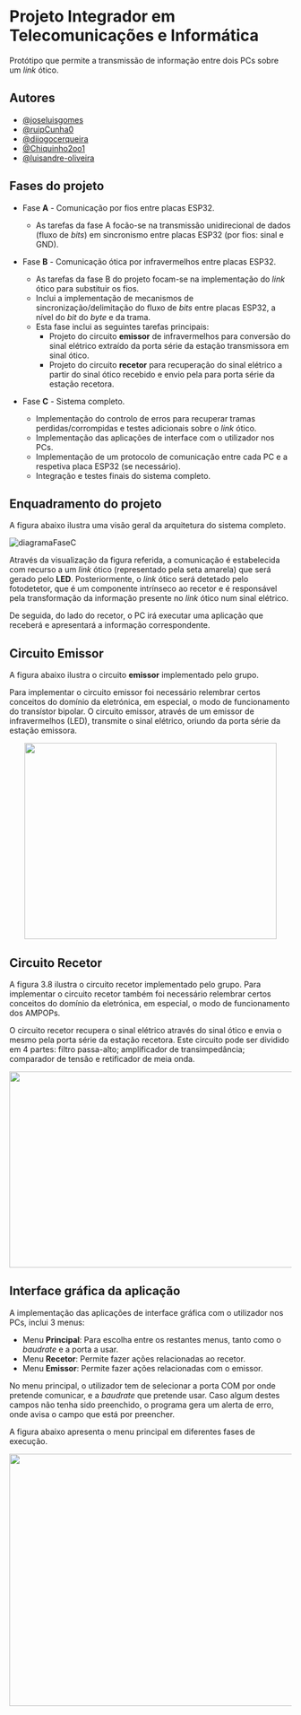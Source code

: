 # Projeto Integrador em Telecomunicações e Informática
Protótipo que permite a transmissão de informação entre dois PCs sobre um *link* ótico.

## Autores

* [@joseluisgomes](https://github.com/joseluisgomes)
* [@ruipCunha0](https://github.com/ruipCunha0)
* [@diiogocerqueira](https://github.com/diiogocerqueira)
* [@Chiquinho2oo1](https://github.com/Chiquinho2oo1)
* [@luisandre-oliveira](https://github.com/luisandre-oliveira)

## Fases do projeto

- Fase **A** - Comunicação por fios entre placas ESP32.
    - As tarefas da fase A focão-se na transmissão unidirecional de dados (fluxo de *bits*) em sincronismo entre placas ESP32 (por fios: sinal e GND).

- Fase **B** - Comunicação ótica por infravermelhos entre placas ESP32.
    - As tarefas da fase B do projeto focam-se na implementação do *link* ótico para substituir os fios.
    - Inclui a implementação de mecanismos de sincronização/delimitação do fluxo de *bits* entre placas ESP32, a nível do *bit* do *byte* e da trama.
    - Esta fase inclui as seguintes tarefas principais:
        - Projeto do circuito **emissor** de infravermelhos para conversão do sinal elétrico extraído da porta série da estação transmissora em sinal ótico.
        - Projeto do circuito **recetor** para recuperação do sinal elétrico a partir do sinal ótico recebido e envio pela para porta série da estação recetora.
- Fase **C** - Sistema completo.
    - Implementação do controlo de erros para recuperar tramas perdidas/corrompidas e testes adicionais sobre o *link* ótico.
    - Implementação das aplicações de interface com o utilizador nos PCs.
    - Implementação de um protocolo de comunicação entre cada PC e a respetiva placa ESP32 (se necessário).
    - Integração e testes finais do sistema completo.

## Enquadramento do projeto

A figura abaixo ilustra uma visão geral da arquitetura do sistema completo. 

![diagramaFaseC](https://github.com/joseluisgomes/PITI/assets/70901488/819bbc87-a094-45d3-8747-8cbf816cf3f6)

Através da visualização da figura referida, a comunicação é estabelecida com recurso a um *link* ótico (representado pela seta amarela) que será gerado pelo **LED**. Posteriormente, o *link* ótico será detetado pelo fotodetetor, que é um componente intrínseco ao recetor e é responsável pela transformação
da informação presente no *link* ótico num sinal elétrico. 

De seguida, do lado do recetor, o PC irá executar uma aplicação que receberá e apresentará a informação correspondente.

## Circuito Emissor

A figura abaixo ilustra o circuito **emissor** implementado pelo grupo. 

Para implementar o circuito emissor foi necessário relembrar certos conceitos do domínio da eletrónica, em especial, o modo de funcionamento do transístor bipolar. O circuito emissor, através de um emissor de infravermelhos (LED), transmite o sinal elétrico, oriundo da porta série da estação emissora.

<p align="center">
  <img width="450" height="350" src="https://github.com/joseluisgomes/PITI/assets/70901488/c4b00be9-2f39-4510-aee3-08edddae7b44">
</p>

## Circuito Recetor

A figura 3.8 ilustra o circuito recetor implementado pelo grupo. Para implementar o circuito recetor também foi necessário relembrar certos conceitos do domínio da eletrónica, em especial, o modo de funcionamento dos AMPOPs.

O circuito recetor recupera o sinal elétrico através do sinal ótico e envia o mesmo pela porta série da estação recetora. Este circuito pode ser dividido em 4 partes: filtro passa-alto; amplificador de transimpedância; comparador de tensão e retificador de meia onda.

<p align="center">
  <img width="700" height="350" src="https://github.com/joseluisgomes/PITI/assets/70901488/7ef894f0-16d7-43e4-ab22-50f888cecf77">
</p>

## Interface gráfica da aplicação

A implementação das aplicações de interface gráfica com o utilizador nos PCs, inclui 3 menus:
- Menu **Principal**: Para escolha entre os restantes menus, tanto como o *baudrate* e a porta a usar.
- Menu **Recetor**: Permite fazer ações relacionadas ao recetor.
- Menu **Emissor**: Permite fazer ações relacionadas com o emissor.

No menu principal, o utilizador tem de selecionar a porta COM por onde pretende comunicar, e a *baudrate* que pretende usar. Caso algum destes campos não tenha sido preenchido, o programa gera um alerta de erro, onde avisa o campo que está por preencher.

A figura abaixo apresenta o menu principal em diferentes fases de execução.

<p align="center">
  <img width="700" height="450" src="https://github.com/joseluisgomes/PITI/assets/70901488/f36b89f0-416e-4a3e-9ce0-3c81e29dd9b3">
</p>